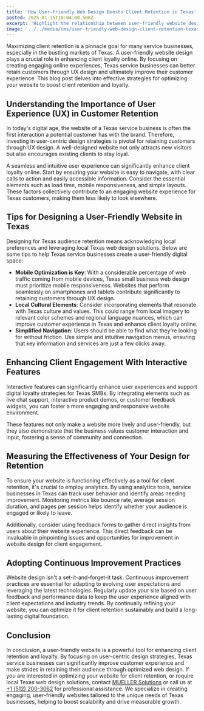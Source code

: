```yaml
---
title: 'How User-Friendly Web Design Boosts Client Retention in Texas'
posted: 2025-01-15T10:04:00.508Z
excerpt: 'Highlight the relationship between user-friendly website design and client retention, offering strategies for Texas service businesses to create more engaging online experiences.'
image: '../../media/cms/user-friendly-web-design-client-retention-texas.png'
---
```


Maximizing client retention is a pinnacle goal for many service businesses, especially in the bustling markets of Texas. A user-friendly website design plays a crucial role in enhancing client loyalty online. By focusing on creating engaging online experiences, Texas service businesses can better retain customers through UX design and ultimately improve their customer experience. This blog post delves into effective strategies for optimizing your website to boost client retention and loyalty.

## Understanding the Importance of User Experience (UX) in Customer Retention

In today's digital age, the website of a Texas service business is often the first interaction a potential customer has with the brand. Therefore, investing in user-centric design strategies is pivotal for retaining customers through UX design. A well-designed website not only attracts new visitors but also encourages existing clients to stay loyal.

A seamless and intuitive user experience can significantly enhance client loyalty online. Start by ensuring your website is easy to navigate, with clear calls to action and easily accessible information. Consider the essential elements such as load time, mobile responsiveness, and simple layouts. These factors collectively contribute to an engaging website experience for Texas customers, making them less likely to look elsewhere.

## Tips for Designing a User-Friendly Website in Texas

Designing for Texas audience retention means acknowledging local preferences and leveraging local Texas web design solutions. Below are some tips to help Texas service businesses create a user-friendly digital space:

- **Mobile Optimization is Key**: With a considerable percentage of web traffic coming from mobile devices, Texas small business web design must prioritize mobile responsiveness. Websites that perform seamlessly on smartphones and tablets contribute significantly to retaining customers through UX design.
- **Local Cultural Elements**: Consider incorporating elements that resonate with Texas culture and values. This could range from local imagery to relevant color schemes and regional language nuances, which can improve customer experience in Texas and enhance client loyalty online.
- **Simplified Navigation**: Users should be able to find what they're looking for without friction. Use simple and intuitive navigation menus, ensuring that key information and services are just a few clicks away.

## Enhancing Client Engagement With Interactive Features

Interactive features can significantly enhance user experiences and support digital loyalty strategies for Texas SMBs. By integrating elements such as live chat support, interactive product demos, or customer feedback widgets, you can foster a more engaging and responsive website environment.

These features not only make a website more lively and user-friendly, but they also demonstrate that the business values customer interaction and input, fostering a sense of community and connection.

## Measuring the Effectiveness of Your Design for Retention

To ensure your website is functioning effectively as a tool for client retention, it's crucial to employ analytics. By using analytics tools, service businesses in Texas can track user behavior and identify areas needing improvement. Monitoring metrics like bounce rate, average session duration, and pages per session helps identify whether your audience is engaged or likely to leave.

Additionally, consider using feedback forms to gather direct insights from users about their website experience. This direct feedback can be invaluable in pinpointing issues and opportunities for improvement in website design for client engagement.

## Adopting Continuous Improvement Practices

Website design isn't a set-it-and-forget-it task. Continuous improvement practices are essential for adapting to evolving user expectations and leveraging the latest technologies. Regularly update your site based on user feedback and performance data to keep the user experience aligned with client expectations and industry trends. By continually refining your website, you can optimize it for client retention sustainably and build a long-lasting digital foundation.

## Conclusion

In conclusion, a user-friendly website is a powerful tool for enhancing client retention and loyalty. By focusing on user-centric design strategies, Texas service businesses can significantly improve customer experience and make strides in retaining their audience through optimized web design. If you are interested in optimizing your website for client retention, or require local Texas web design solutions, contact [MUELLER Solutions](mailto:info@mueller-solutions.dev) or call us at [+1 (512) 200-3062](tel:+15122003062) for professional assistance. We specialize in creating engaging, user-friendly websites tailored to the unique needs of Texas businesses, helping to boost scalability and drive measurable growth.
